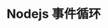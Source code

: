 <!--
 * @Author: SilvesterChiao
 * @Date: 2020-05-09 14:22:50
 * @LastEditors: SilvesterChiao
 * @LastEditTime: 2020-05-09 14:30:28
 -->

# Nodejs 事件循环
